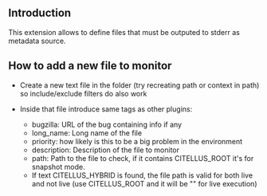 ## Introduction

This extension allows to define files that must be outputed to stderr as metadata source.

## How to add a new file to monitor

- Create a new text file in the folder (try recreating path or context in path) so include/exclude filters do also work

- Inside that file introduce same tags as other plugins:
    - bugzilla: URL of the bug containing info if any
    - long_name: Long name of the file
    - priority: how likely is this to be a big problem in the environment
    - description: Description of the file to monitor
    - path: Path to the file to check, if it contains CITELLUS_ROOT it's for snapshot mode.
    - If text CITELLUS_HYBRID is found, the file path is valid for both live and not live (use CITELLUS_ROOT and it will be "" for live execution)
